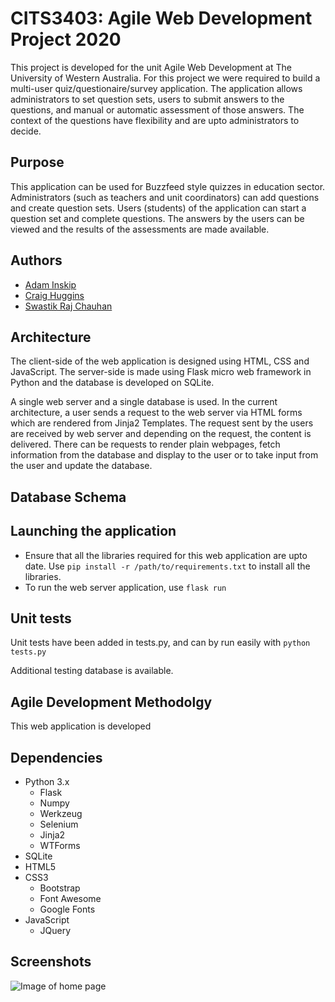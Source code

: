 # CITS3403: Agile Web Development Project 2020

This project is developed for the unit Agile Web Development at The University of Western Australia. For this project we were required to build a multi-user quiz/questionaire/survey application. The application allows administrators to set question sets, users to submit answers to the questions, and manual or automatic assessment of those answers. The context of the questions have flexibility and are upto administrators to decide.

## Purpose

This application can be used for Buzzfeed style quizzes in education sector. Administrators (such as teachers and unit coordinators) can add questions and create question sets. Users (students) of the application can start a question set and complete questions. The answers by the users can be viewed and the results of the assessments are made available.

## Authors

- [Adam Inskip](https://github.com/inskippy)
- [Craig Huggins](https://github.com/craighuggins)
- [Swastik Raj Chauhan](https://github.com/quasarswastik)

## Architecture

The client-side of the web application is designed using HTML, CSS and JavaScript. The server-side is made using Flask micro web framework in Python and the database is developed on SQLite. 

A single web server and a single database is used. In the current architecture, a user sends a request to the web server via HTML forms which are rendered from Jinja2 Templates. The request sent by the users are received by web server and depending on the request, the content is delivered. There can be requests to render plain webpages, fetch information from the database and display to the user or to take input from the user and update the database.

## Database Schema



## Launching the application

- Ensure that all the libraries required for this web application are upto date. Use ```pip install -r /path/to/requirements.txt``` to install all the libraries.
- To run the web server application, use ```flask run```

## Unit tests

Unit tests have been added in tests.py, and can by run easily with ```python tests.py```

Additional testing database is available.

## Agile Development Methodolgy

This web application is developed

## Dependencies

- Python 3.x
  - Flask
  - Numpy
  - Werkzeug
  - Selenium
  - Jinja2
  - WTForms
- SQLite
- HTML5
- CSS3
  - Bootstrap 
  - Font Awesome
  - Google Fonts
- JavaScript
  - JQuery

## Screenshots

![Image of home page](https://github.com/quasarswastik/CITS3403_Project-2/blob/master/HomePage.png)
